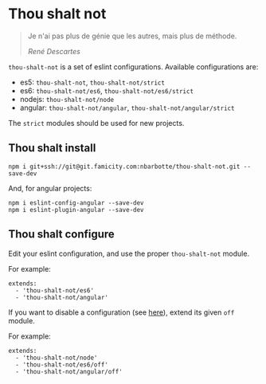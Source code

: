 # Thou shalt not

> Je n'ai pas plus de génie que les autres, mais plus de méthode.
>
> *René Descartes*

`thou-shalt-not` is a set of eslint configurations. Available configurations are:

- es5: `thou-shalt-not`, `thou-shalt-not/strict`
- es6: `thou-shalt-not/es6`, `thou-shalt-not/es6/strict`
- nodejs: `thou-shalt-not/node`
- angular: `thou-shalt-not/angular`, `thou-shalt-not/angular/strict`

The `strict` modules should be used for new projects.

## Thou shalt install

```
npm i git+ssh://git@git.famicity.com:nbarbotte/thou-shalt-not.git --save-dev
```

And, for angular projects:

```
npm i eslint-config-angular --save-dev
npm i eslint-plugin-angular --save-dev
```

## Thou shalt configure

Edit your eslint configuration, and use the proper `thou-shalt-not` module.

For example:

```
extends:
  - 'thou-shalt-not/es6'
  - 'thou-shalt-not/angular'
```

If you want to disable a configuration (see [here](http://eslint.org/docs/user-guide/configuring.html#configuration-cascading-and-hierarchy)), extend its
given `off` module.

For example:

```
extends:
  - 'thou-shalt-not/node'
  - 'thou-shalt-not/es6/off'
  - 'thou-shalt-not/angular/off'
```